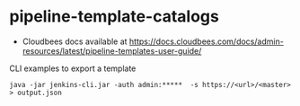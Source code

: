 # pipeline-template-catalogs

* Cloudbees docs available at https://docs.cloudbees.com/docs/admin-resources/latest/pipeline-templates-user-guide/

CLI examples to export a template 

```
java -jar jenkins-cli.jar -auth admin:*****  -s https://<url>/<master> > output.json
```


